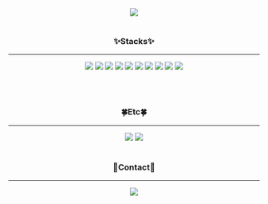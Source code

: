 <div align="center">
  <img src="https://capsule-render.vercel.app/api?type=waving&color=auto&height=200&section=header&text=배울거%20참%20많다%20🤣&fontSize=20&fontColor=444" /> 
  <br /> <br />
  <h3>✨Stacks✨</h3>
  <hr/>
  <img src="https://img.shields.io/badge/HTML-E34F26?style=for-the-badge&logo=HTML5&logoColor=black">  <img src="https://img.shields.io/badge/CSS-1572B6?style=for-the-badge&logo=CSS3&logoColor=black">  <img src="https://img.shields.io/badge/JAVASCRIPT-F7DF1E?style=for-the-badge&logo=JavaScript&logoColor=black">  <img src="https://img.shields.io/badge/TypeScript-3178C6?style=for-the-badge&logo=TypeScript&logoColor=FFF">  <img src="https://img.shields.io/badge/REACT-61DAFB?style=for-the-badge&logo=React&logoColor=black"> <img src="https://img.shields.io/badge/next.js-000000?style=for-the-badge&logo=nextdotjs&logoColor=white"> <img src="https://img.shields.io/badge/Vue.js-35495E?style=for-the-badge&logo=vuedotjs&logoColor=4FC08D">  <img src="https://img.shields.io/badge/Swift-d35400?style=for-the-badge&logo=Swift&logoColor=black"> <img src="https://img.shields.io/badge/ReactNative-222222?style=for-the-badge&logo=React&logoColor="> <img src="https://img.shields.io/badge/NestJS-E0234E?style=for-the-badge&logo=nestjs&logoColor=white">
  
  <br /><br />
  <h3>🍀Etc🍀</h3>
  <hr />
  <img src="https://img.shields.io/badge/Git-F2DEBA?style=for-the-badge&logo=Git&logoColor=red">  <img src="https://img.shields.io/badge/Subversion-809CC9?style=for-the-badge&logo=subversion&logoColor=white"> 
    <br /><br />
  <h3>🔆Contact🔆</h3>
  <hr />
  <a href="mailto:guinness987@gmail.com">
<img src="https://img.shields.io/badge/Gmail-d14836?style=flat-square&logo=Gmail&logoColor=white&link=mailto:guinness987@gmail.com"
style="height : auto; margin-left : 10px; margin-right : 10px;"/>
</a>  
  
  <br/>  <br/>  <br/>
  
</div>



